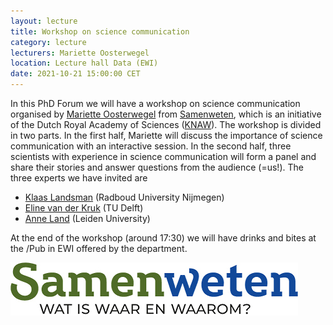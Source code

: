 ```yaml
---
layout: lecture
title: Workshop on science communication
category: lecture
lecturers: Mariette Oosterwegel
location: Lecture hall Data (EWI)
date: 2021-10-21 15:00:00 CET
---
```


In this PhD Forum we will have a workshop on science communication organised by [Mariette Oosterwegel](https://samenweten.nl/en/2021/09/nog-een-bericht/) from [Samenweten](https://samenweten.nl/en/), which is an initiative of the Dutch Royal Academy of Sciences ([KNAW](https://www.knaw.nl/en?set_language=en)). The workshop is divided in two parts. In the first half, Mariette will discuss the importance of science communication with an interactive session. In the second half, three scientists with experience in science communication will form a panel and share their stories and answer questions from the audience (=us!). The three experts we have invited are
- [Klaas Landsman](https://www.math.ru.nl/~landsman/) (Radboud University Nijmegen)
- [Eline van der Kruk](https://elinevanderkruk.com) (TU Delft)
- [Anne Land](https://www.universiteitleiden.nl/medewerkers/anne-land-zandstra#tab-1) (Leiden University)

At the end of the workshop (around 17:30) we will have drinks and bites at the /Pub in EWI offered by the department. 

![Samenweten](/images/samenweten.png)
